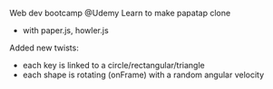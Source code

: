 Web dev bootcamp @Udemy
Learn to make papatap clone
- with paper.js, howler.js

Added new twists:
- each key is linked to a circle/rectangular/triangle
- each shape is rotating (onFrame) with a random angular velocity